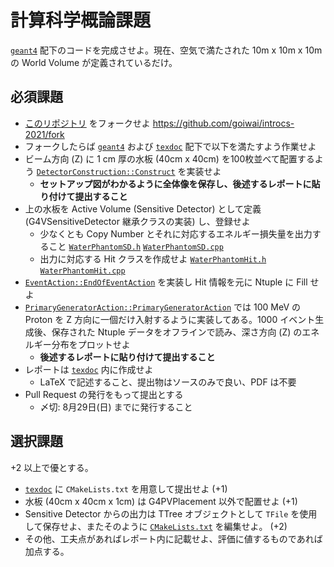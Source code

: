 # 計算科学概論課題

[`geant4`](geant4) 配下のコードを完成させよ。現在、空気で満たされた 10m x 10m x 10m の World Volume が定義されているだけ。

## 必須課題

- [このリポジトリ](..) をフォークせよ <https://github.com/goiwai/introcs-2021/fork>
- フォークしたらば [`geant4`](geant4) および [`texdoc`](texdoc) 配下で以下を満たすよう作業せよ
- ビーム方向 (Z) に 1 cm 厚の水板 (40cm x 40cm) を100枚並べて配置するよう [`DetectorConstruction::Construct`](geant4/src/DetectorConstruction.cpp) を実装せよ
  - **セットアップ図がわかるように全体像を保存し、後述するレポートに貼り付けて提出すること**
- 上の水板を Active Volume (Sensitive Detector) として定義 (G4VSensitiveDetector 継承クラスの実装) し、登録せよ
  - 少なくとも Copy Number とそれに対応するエネルギー損失量を出力すること [`WaterPhantomSD.h`](geant4/include/WaterPhantomSD.h) [`WaterPhantomSD.cpp`](geant4/src/WaterPhantomSD.cpp)
  - 出力に対応する Hit クラスを作成せよ [`WaterPhantomHit.h`](geant4/include/WaterPhantomHit.h) [`WaterPhantomHit.cpp`](geant4/src/WaterPhantomHit.cpp)
- [`EventAction::EndOfEventAction`](geant4/src/EventAction.cpp) を実装し Hit 情報を元に Ntuple に Fill せよ
- [`PrimaryGeneratorAction::PrimaryGeneratorAction`](geant4/src/PrimaryGeneratorAction.cpp) では 100 MeV の Proton を Z 方向に一個だけ入射するように実装してある。1000 イベント生成後、保存された Ntuple データをオフラインで読み、深さ方向 (Z) のエネルギー分布をプロットせよ
  - **後述するレポートに貼り付けて提出すること**
- レポートは [`texdoc`](texdoc) 内に作成せよ
  - LaTeX で記述すること、提出物はソースのみで良い、PDF は不要
- Pull Request の発行をもって提出とする
  - 〆切: 8月29日(日) までに発行すること

## 選択課題

+2 以上で優とする。

- [`texdoc`](texdoc) に `CMakeLists.txt` を用意して提出せよ (+1)
- 水板 (40cm x 40cm x 1cm) は G4PVPlacement 以外で配置せよ (+1)
- Sensitive Detector からの出力は TTree オブジェクトとして `TFile` を使用して保存せよ、またそのように [`CMakeLists.txt`](geant4/CMakeLists.txt) を編集せよ。 (+2)
- その他、工夫点があればレポート内に記載せよ、評価に値するものであれば加点する。
